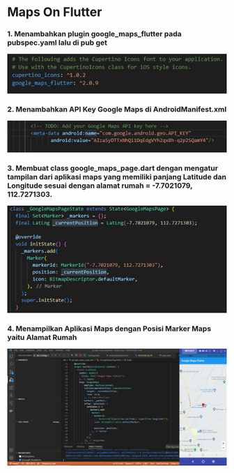 # Maps On Flutter

### 1. Menambahkan plugin google_maps_flutter pada pubspec.yaml lalu di pub get
![Screenshot hello_world](images/4.PNG)

### 2. Menambahkan API Key Google Maps di AndroidManifest.xml
![Screenshot hello_world](images/1.PNG)

### 3. Membuat class google_maps_page.dart dengan mengatur tampilan dari aplikasi maps yang memiliki panjang Latitude dan Longitude sesuai dengan alamat rumah = -7.7021079, 112.7271303. 
![Screenshot hello_world](images/2.PNG)

### 4. Menampilkan Aplikasi Maps dengan Posisi Marker Maps yaitu Alamat Rumah
![Screenshot hello_world](images/3.PNG)

